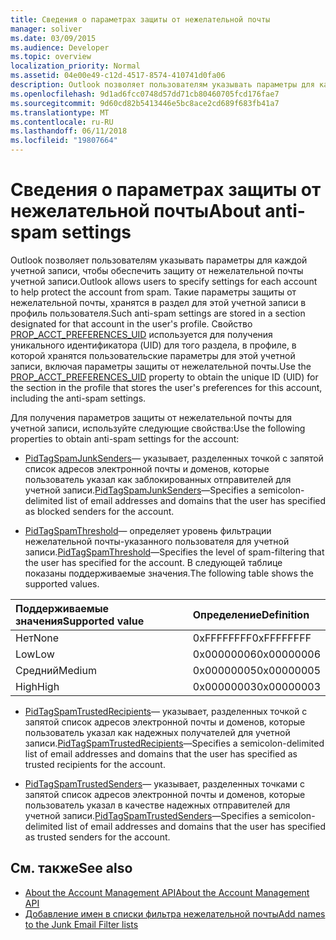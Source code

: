 ```yaml
---
title: Сведения о параметрах защиты от нежелательной почты
manager: soliver
ms.date: 03/09/2015
ms.audience: Developer
ms.topic: overview
localization_priority: Normal
ms.assetid: 04e00e49-c12d-4517-8574-410741d0fa06
description: Outlook позволяет пользователям указывать параметры для каждой учетной записи, чтобы обеспечить защиту от нежелательной почты учетной записи. Такие параметры защиты от нежелательной почты, хранятся в раздел для этой учетной записи в профиль пользователя.
ms.openlocfilehash: 9d1ad6fcc0748d57dd71cb80460705fcd176fae7
ms.sourcegitcommit: 9d60cd82b5413446e5bc8ace2cd689f683fb41a7
ms.translationtype: MT
ms.contentlocale: ru-RU
ms.lasthandoff: 06/11/2018
ms.locfileid: "19807664"
---
```

# <a name="about-anti-spam-settings"></a><span data-ttu-id="0c28d-104">Сведения о параметрах защиты от нежелательной почты</span><span class="sxs-lookup"><span data-stu-id="0c28d-104">About anti-spam settings</span></span>

<span data-ttu-id="0c28d-105">Outlook позволяет пользователям указывать параметры для каждой учетной записи, чтобы обеспечить защиту от нежелательной почты учетной записи.</span><span class="sxs-lookup"><span data-stu-id="0c28d-105">Outlook allows users to specify settings for each account to help protect the account from spam.</span></span> <span data-ttu-id="0c28d-106">Такие параметры защиты от нежелательной почты, хранятся в раздел для этой учетной записи в профиль пользователя.</span><span class="sxs-lookup"><span data-stu-id="0c28d-106">Such anti-spam settings are stored in a section designated for that account in the user's profile.</span></span> <span data-ttu-id="0c28d-107">Свойство [PROP_ACCT_PREFERENCES_UID](prop_acct_preferences_uid.md) используется для получения уникального идентификатора (UID) для того раздела, в профиле, в которой хранятся пользовательские параметры для этой учетной записи, включая параметры защиты от нежелательной почты.</span><span class="sxs-lookup"><span data-stu-id="0c28d-107">Use the [PROP_ACCT_PREFERENCES_UID](prop_acct_preferences_uid.md) property to obtain the unique ID (UID) for the section in the profile that stores the user's preferences for this account, including the anti-spam settings.</span></span> 
  
<span data-ttu-id="0c28d-108">Для получения параметров защиты от нежелательной почты для учетной записи, используйте следующие свойства:</span><span class="sxs-lookup"><span data-stu-id="0c28d-108">Use the following properties to obtain anti-spam settings for the account:</span></span>
  
- <span data-ttu-id="0c28d-109">[PidTagSpamJunkSenders](http://msdn.microsoft.com/library/3c5182a7-7d7a-48e8-b9cb-5abd7739f0fd%28Office.15%29.aspx)— указывает, разделенных точкой с запятой список адресов электронной почты и доменов, которые пользователь указал как заблокированных отправителей для учетной записи.</span><span class="sxs-lookup"><span data-stu-id="0c28d-109">[PidTagSpamJunkSenders](http://msdn.microsoft.com/library/3c5182a7-7d7a-48e8-b9cb-5abd7739f0fd%28Office.15%29.aspx)—Specifies a semicolon-delimited list of email addresses and domains that the user has specified as blocked senders for the account.</span></span>
    
- <span data-ttu-id="0c28d-110">[PidTagSpamThreshold](http://msdn.microsoft.com/library/2b2d6b8e-e3dd-4a9b-8bb5-53add675605d%28Office.15%29.aspx)— определяет уровень фильтрации нежелательной почты-указанного пользователя для учетной записи.</span><span class="sxs-lookup"><span data-stu-id="0c28d-110">[PidTagSpamThreshold](http://msdn.microsoft.com/library/2b2d6b8e-e3dd-4a9b-8bb5-53add675605d%28Office.15%29.aspx)—Specifies the level of spam-filtering that the user has specified for the account.</span></span> <span data-ttu-id="0c28d-111">В следующей таблице показаны поддерживаемые значения.</span><span class="sxs-lookup"><span data-stu-id="0c28d-111">The following table shows the supported values.</span></span>
    
|<span data-ttu-id="0c28d-112">Поддерживаемые значения</span><span class="sxs-lookup"><span data-stu-id="0c28d-112">Supported value</span></span> |<span data-ttu-id="0c28d-113">Определение</span><span class="sxs-lookup"><span data-stu-id="0c28d-113">Definition</span></span> |
|:-----|:-----|
|<span data-ttu-id="0c28d-114">Нет</span><span class="sxs-lookup"><span data-stu-id="0c28d-114">None</span></span>  <br/> |<span data-ttu-id="0c28d-115">0xFFFFFFFF</span><span class="sxs-lookup"><span data-stu-id="0c28d-115">0xFFFFFFFF</span></span>  <br/> |
|<span data-ttu-id="0c28d-116">Low</span><span class="sxs-lookup"><span data-stu-id="0c28d-116">Low</span></span>  <br/> |<span data-ttu-id="0c28d-117">0x00000006</span><span class="sxs-lookup"><span data-stu-id="0c28d-117">0x00000006</span></span>  <br/> |
|<span data-ttu-id="0c28d-118">Средний</span><span class="sxs-lookup"><span data-stu-id="0c28d-118">Medium</span></span>  <br/> |<span data-ttu-id="0c28d-119">0x00000005</span><span class="sxs-lookup"><span data-stu-id="0c28d-119">0x00000005</span></span>  <br/> |
|<span data-ttu-id="0c28d-120">High</span><span class="sxs-lookup"><span data-stu-id="0c28d-120">High</span></span>  <br/> |<span data-ttu-id="0c28d-121">0x00000003</span><span class="sxs-lookup"><span data-stu-id="0c28d-121">0x00000003</span></span>  <br/> |
   
- <span data-ttu-id="0c28d-122">[PidTagSpamTrustedRecipients](http://msdn.microsoft.com/library/59f43316-3ff6-4ed0-bc29-b31039192b08%28Office.15%29.aspx)— указывает, разделенных точкой с запятой список адресов электронной почты и доменов, которые пользователь указал как надежных получателей для учетной записи.</span><span class="sxs-lookup"><span data-stu-id="0c28d-122">[PidTagSpamTrustedRecipients](http://msdn.microsoft.com/library/59f43316-3ff6-4ed0-bc29-b31039192b08%28Office.15%29.aspx)—Specifies a semicolon-delimited list of email addresses and domains that the user has specified as trusted recipients for the account.</span></span>
    
- <span data-ttu-id="0c28d-123">[PidTagSpamTrustedSenders](http://msdn.microsoft.com/library/8e3f0094-e64b-4828-ba8f-5eed35f85366%28Office.15%29.aspx)— указывает, разделенных точками с запятой список адресов электронной почты и доменов, которые пользователь указал в качестве надежных отправителей для учетной записи.</span><span class="sxs-lookup"><span data-stu-id="0c28d-123">[PidTagSpamTrustedSenders](http://msdn.microsoft.com/library/8e3f0094-e64b-4828-ba8f-5eed35f85366%28Office.15%29.aspx)—Specifies a semicolon-delimited list of email addresses and domains that the user has specified as trusted senders for the account.</span></span>
    
## <a name="see-also"></a><span data-ttu-id="0c28d-124">См. также</span><span class="sxs-lookup"><span data-stu-id="0c28d-124">See also</span></span>

- [<span data-ttu-id="0c28d-125">About the Account Management API</span><span class="sxs-lookup"><span data-stu-id="0c28d-125">About the Account Management API</span></span>](about-the-account-management-api.md)
- [<span data-ttu-id="0c28d-126">Добавление имен в списки фильтра нежелательной почты</span><span class="sxs-lookup"><span data-stu-id="0c28d-126">Add names to the Junk Email Filter lists</span></span>](http://office.microsoft.com/en-us/outlook-help/add-names-to-the-junk-email-filter-lists-HA010355043.aspx?CTT=1)


